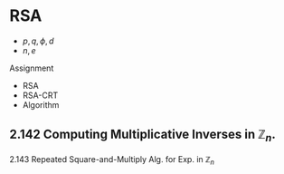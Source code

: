 
# RSA

- $p, q, \phi, d$
- $n, e$

Assignment
- RSA
- RSA-CRT
- Algorithm

## 2.142 Computing Multiplicative Inverses in $\mathbb{Z}_n$.

2.143 Repeated Square-and-Multiply Alg. for Exp. in $\mathbb{Z}_n$



